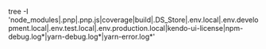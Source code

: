 tree -I 'node_modules|.pnp|.pnp.js|coverage|build|.DS_Store|.env.local|.env.development.local|.env.test.local|.env.production.local|kendo-ui-license|npm-debug.log*|yarn-debug.log*|yarn-error.log*'